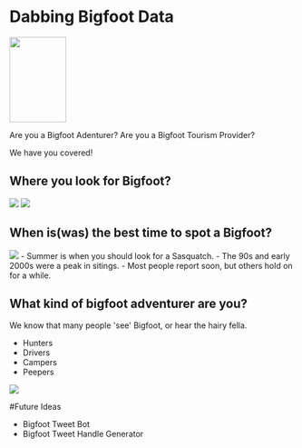 # Dabbing Bigfoot Data 
<img src='https://github.com/branlindsey/nlp_case_study/blob/master/images/Screenshot%20from%202020-05-08%2012-24-26.png' width="100" height="150">


Are you a Bigfoot Adenturer?
Are you a Bigfoot Tourism Provider? 

We have you covered! 

## Where you look for Bigfoot?
<img src='https://github.com/branlindsey/nlp_case_study/blob/master/images/State_Bigfoot.png'>
<img src='https://github.com/branlindsey/nlp_case_study/blob/master/images/washington_bigfoot.png'>





## When is(was) the best time to spot a Bigfoot?
<img src='https://github.com/branlindsey/nlp_case_study/blob/master/images/subplot_er.png'>
- Summer is when you should look for a Sasquatch. 
- The 90s and early 2000s were a peak in sitings. 
- Most people report soon, but others hold on for a while.  



## What kind of bigfoot adventurer are you? 
We know that many people 'see' Bigfoot, or hear the hairy fella. 
- Hunters
- Drivers
- Campers
- Peepers
<img src='https://github.com/branlindsey/nlp_case_study/blob/master/images/labels_all_er.png'>


#Future Ideas
- Bigfoot Tweet Bot
- Bigfoot Tweet Handle Generator
